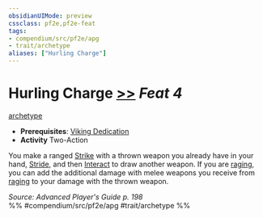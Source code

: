 ```yaml
---
obsidianUIMode: preview
cssclass: pf2e,pf2e-feat
tags:
- compendium/src/pf2e/apg
- trait/archetype
aliases: ["Hurling Charge"]
---
```

# Hurling Charge  [>>](/rules/core-rulebook/chapter-9-playing-the-game.md#Actions "Two-Action") *Feat 4*  
[archetype](/rules/traits/archetype.md)  

- **Prerequisites**: [Viking Dedication](/compendium/feats/viking-dedication-apg.md)
- **Activity** Two-Action

You make a ranged [Strike](/rules/actions/strike.md) with a thrown weapon you already have in your hand, [Stride](/rules/actions/stride.md), and then [Interact](/rules/actions/interact.md) to draw another weapon. If you are [raging](/rules/actions/rage.md), you can add the additional damage with melee weapons you receive from [raging](/rules/actions/rage.md) to your damage with the thrown weapon.

*Source: Advanced Player's Guide p. 198*  
%% #compendium/src/pf2e/apg #trait/archetype %%
